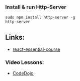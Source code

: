 ### Install & run Http-Server
    sudo npm install http-server -g
    http-server


## Links:
* [react-essential-course](https://github.com/krambertech/react-essential-course)
### Video Lessons:
* [CodeDojo](https://www.youtube.com/watch?v=8FCDPoRgNsk&list=PLqHlAwsJRxAONt5CnjMMeKdYGv1CDRUOl&index=1)